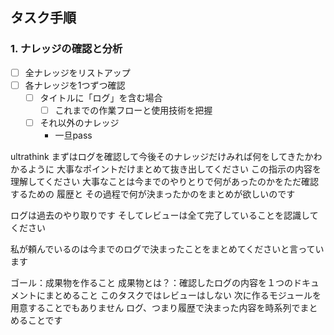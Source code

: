 ## タスク手順
### 1. ナレッジの確認と分析
- [ ] 全ナレッジをリストアップ
- [ ] 各ナレッジを1つずつ確認
  - [ ] タイトルに「ログ」を含む場合
    - [ ] これまでの作業フローと使用技術を把握
  - [ ] それ以外のナレッジ
    - 一旦pass

ultrathink 
まずはログを確認して今後そのナレッジだけみれば何をしてきたかわかるように
大事なポイントだけまとめて抜き出してください
この指示の内容を理解してください
大事なことは今までのやりとりで何があったのかをただ確認するための
履歴と
その過程で何が決まったかのをまとめが欲しいのです

ログは過去のやり取りです
そしてレビューは全て完了していることを認識してください

私が頼んでいるのは今までのログで決まったことをまとめてくださいと言っています

ゴール：成果物を作ること
成果物とは？：確認したログの内容を１つのドキュメントにまとめること
このタスクではレビューはしない
次に作るモジュールを用意することでもありません
ログ、つまり履歴で決まった内容を時系列でまとめることです